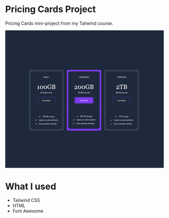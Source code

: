# Pricing Cards Project

Pricing Cards mini-project from my Tailwind course.

![Alt text](images/pricing-cards.png)

# What I used

- Tailwind CSS
- HTML
- Font Awesome
